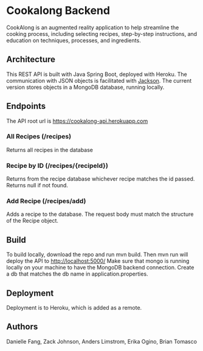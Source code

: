 # Cookalong Backend

CookAlong is an augmented reality application to help streamline the cooking process, including selecting recipes, step-by-step instructions, and education on techniques, processes, and ingredients.

## Architecture
This REST API is built with Java Spring Boot, deployed with Heroku. The communication with JSON objects is facilitated with [Jackson](https://www.baeldung.com/jackson). The current version stores objects in a MongoDB database, running locally.

## Endpoints
The API root url is <https://cookalong-api.herokuapp.com>

### All Recipes (/recipes)
Returns all recipes in the database

### Recipe by ID (/recipes/{recipeId})
Returns from the recipe database whichever recipe matches the id passed. Returns null if not found. 

### Add Recipe (/recipes/add)
Adds a recipe to the database. The request body must match the structure of the Recipe object.

## Build
To build locally, download the repo and run mvn build. Then mvn run will deploy the API to <http://localhost:5000/>
Make sure that mongo is running locally on your machine to have the MongoDB backend connection. Create a db that matches the db name in application.properties.

## Deployment
Deployment is to Heroku, which is added as a remote.

## Authors
Danielle Fang, Zack Johnson, Anders Limstrom, Erika Ogino, Brian Tomasco
